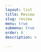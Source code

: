 ```yaml
---
layout: list
title: Review
slug: review
menu: true
submenu: true
order: 6
description: >
  
---
```

